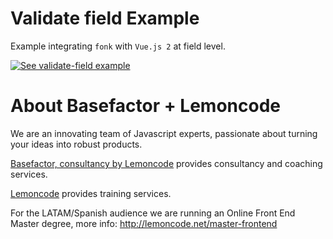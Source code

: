 # Validate field Example

Example integrating `fonk` with `Vue.js 2` at field level.

[![See validate-field example](https://codesandbox.io/static/img/play-codesandbox.svg)](https://codesandbox.io/s/github/LissetteIbnz/fonk/tree/master/examples/vue/js/validate-field)

# About Basefactor + Lemoncode

We are an innovating team of Javascript experts, passionate about turning your ideas into robust products.

[Basefactor, consultancy by Lemoncode](http://www.basefactor.com) provides consultancy and coaching services.

[Lemoncode](http://lemoncode.net/services/en/#en-home) provides training services.

For the LATAM/Spanish audience we are running an Online Front End Master degree, more info: http://lemoncode.net/master-frontend
